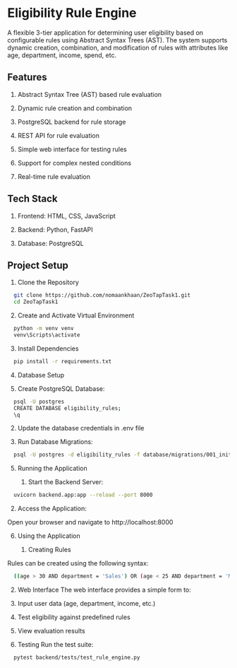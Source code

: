 # Eligibility Rule Engine

A flexible 3-tier application for determining user eligibility based on configurable rules using Abstract Syntax Trees (AST). The system supports dynamic creation, combination, and modification of rules with attributes like age, department, income, spend, etc.


## Features

1. Abstract Syntax Tree (AST) based rule evaluation

2. Dynamic rule creation and combination

3. PostgreSQL backend for rule storage

4. REST API for rule evaluation

5. Simple web interface for testing rules

6. Support for complex nested conditions

7. Real-time rule evaluation

## Tech Stack

1. Frontend: HTML, CSS, JavaScript

2. Backend: Python, FastAPI

3. Database: PostgreSQL

## Project Setup

1. Clone the Repository

```bash
  git clone https://github.com/nomaankhaan/ZeoTapTask1.git
  cd ZeoTapTask1
```

2. Create and Activate Virtual Environment

```bash
  python -m venv venv
  venv\Scripts\activate
```
3. Install Dependencies

```bash
  pip install -r requirements.txt
```

4. Database Setup

1. Create PostgreSQL Database:

```bash
  psql -U postgres
  CREATE DATABASE eligibility_rules;
  \q
```
2. Update the database credentials in .env file

3. Run Database Migrations:

```bash
  psql -U postgres -d eligibility_rules -f database/migrations/001_initial_schema.sql
```

5. Running the Application

    1. Start the Backend Server:

```bash
  uvicorn backend.app:app --reload --port 8000
```
2. Access the Application:

Open your browser and navigate to http://localhost:8000

6. Using the Application

    1. Creating Rules

Rules can be created using the following syntax:

```bash
  ((age > 30 AND department = 'Sales') OR (age < 25 AND department = 'Marketing')) AND (salary > 50000 OR experience > 5)
```
2. Web Interface
The web interface provides a simple form to:

1. Input user data (age, department, income, etc.)
2. Test eligibility against predefined rules
3. View evaluation results

7. Testing
Run the test suite:

```bash
  pytest backend/tests/test_rule_engine.py
```
